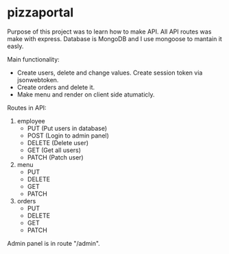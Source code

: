 # pizzaportal
Purpose of this project was to learn how to make API. All API routes was make with express. Database is MongoDB and I use mongoose to mantain it easly. 



Main functionality:  
- Create users, delete and change values. Create session token via jsonwebtoken.
- Create orders and delete it.
- Make menu and render on client side atumaticly.

Routes in API:

1. employee
   - PUT (Put users in database)
   - POST (Login to admin panel)
   - DELETE (Delete user)
   - GET (Get all users)
   - PATCH (Patch user)
2. menu
   - PUT
   - DELETE
   - GET
   - PATCH
3. orders
   - PUT
   - DELETE
   - GET
   - PATCH
   
Admin panel is in route "/admin".

